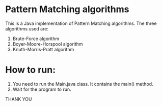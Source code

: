 # Pattern Matching algorithms
This is a Java implementation of Pattern Matching algorithms. The three algorithms used are:
1. Brute-Force algorithm
2. Boyer-Moore-Horspool algorithm
3. Knuth-Morris-Pratt algorithm

# How to run:
1. You need to run the Main.java class. It contains the main() method.
2. Wait for the program to run.

THANK YOU